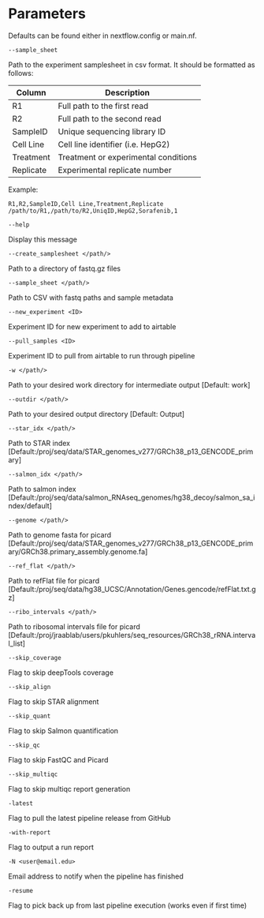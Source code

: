 Parameters
==========

Defaults can be found either in nextflow.config or main.nf.

`--sample_sheet`

Path to the experiment samplesheet in csv format. It should be formatted as follows:

|Column	        |Description					|
|---------------|-----------------------------------------------|
|R1		|Full path to the first read 			|
|R2		|Full path to the second read 			|
|SampleID	|Unique sequencing library ID		   	|
|Cell Line	|Cell line identifier (i.e. HepG2)		|
|Treatment	|Treatment or experimental conditions		|
|Replicate	|Experimental replicate number			|

Example:

    R1,R2,SampleID,Cell Line,Treatment,Replicate
    /path/to/R1,/path/to/R2,UniqID,HepG2,Sorafenib,1

`--help`

Display this message

`--create_samplesheet </path/>`

Path to a directory of fastq.gz files

`--sample_sheet </path/>`

Path to CSV with fastq paths and sample metadata

`--new_experiment <ID>`

Experiment ID for new experiment to add to airtable

`--pull_samples <ID>`

Experiment ID to pull from airtable to run through pipeline

`-w </path/>`

Path to your desired work directory for intermediate output [Default: work]

`--outdir </path/>`

Path to your desired output directory [Default: Output]

`--star_idx </path/>`

Path to STAR index [Default:/proj/seq/data/STAR_genomes_v277/GRCh38_p13_GENCODE_primary]

`--salmon_idx </path/>`

Path to salmon index [Default:/proj/seq/data/salmon_RNAseq_genomes/hg38_decoy/salmon_sa_index/default]

`--genome </path/>`

Path to genome fasta for picard [Default:/proj/seq/data/STAR_genomes_v277/GRCh38_p13_GENCODE_primary/GRCh38.primary_assembly.genome.fa]

`--ref_flat </path/>`

Path to refFlat file for picard [Default:/proj/seq/data/hg38_UCSC/Annotation/Genes.gencode/refFlat.txt.gz]

`--ribo_intervals </path/>`

Path to ribosomal intervals file for picard [Default:/proj/jraablab/users/pkuhlers/seq_resources/GRCh38_rRNA.interval_list]

`--skip_coverage`

Flag to skip deepTools coverage

`--skip_align`

Flag to skip STAR alignment

`--skip_quant`

Flag to skip Salmon quantification

`--skip_qc`

Flag to skip FastQC and Picard

`--skip_multiqc`

Flag to skip multiqc report generation

`-latest`

Flag to pull the latest pipeline release from GitHub

`-with-report`

Flag to output a run report

`-N <user@email.edu>`

Email address to notify when the pipeline has finished

`-resume`

Flag to pick back up from last pipeline execution (works even if first time)
